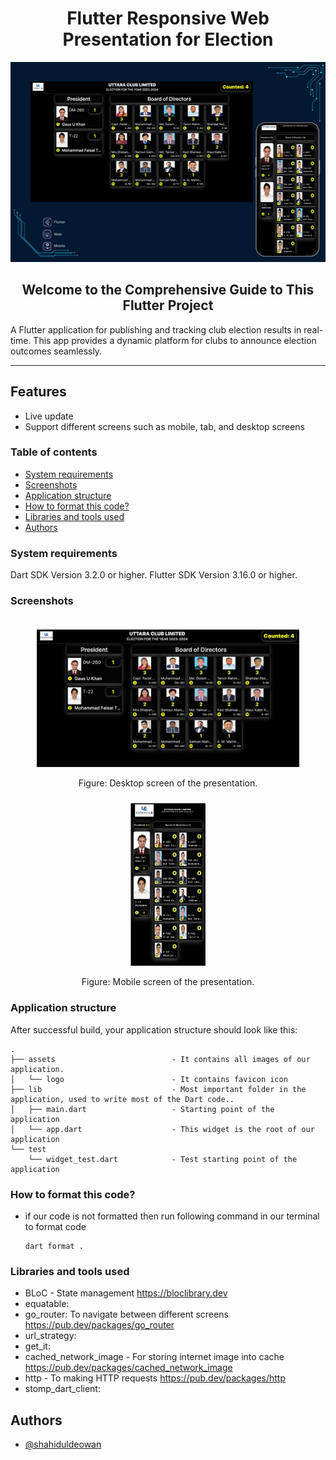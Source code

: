 <div align="center">
    <h1>Flutter Responsive Web Presentation for Election</h1>
    <img height="320" width="520px" src="result_multiple_device_mockup.png" alt="Result Image">
    <h2>Welcome to the Comprehensive Guide to This Flutter Project</h2>
</div>


A Flutter application for publishing and tracking club election results in real-time. This app provides a dynamic platform for clubs to announce election outcomes seamlessly.

***


## Features

- Live update
- Support different screens such as mobile, tab, and desktop screens


### Table of contents
- [System requirements](#system-requirements)
- [Screenshots](#screenshots)
- [Application structure](#application-structure)
- [How to format this code?](#how-to-format-this-code)
- [Libraries and tools used](#libraries-and-tools-used)
- [Authors](#authors)


### System requirements

Dart SDK Version 3.2.0 or higher.
Flutter SDK Version 3.16.0 or higher.


### Screenshots

<div align="center">
    <div>
        <img style="margin-top: 20px" height="220" width="420px" src="web_presentation.png" alt="Web screen sample">
        <p>Figure: Desktop screen of the presentation.</p>
    </div>
    <div>
        <img style="margin-top: 10px" height="260" width="120px" src="mobile_presentation.png" alt="Mobile screen sample">
        <p>Figure: Mobile screen of the presentation.</p>
    </div>
</div>

### Application structure

After successful build, your application structure should look like this:

```
.
├── assets                          - It contains all images of our application.
│   └── logo                        - It contains favicon icon
├── lib                             - Most important folder in the application, used to write most of the Dart code..
│   ├── main.dart                   - Starting point of the application
│   └── app.dart                    - This widget is the root of our application
└── test
    └── widget_test.dart            - Test starting point of the application
```

### How to format this code?

- if our code is not formatted then run following command in our terminal to format code
  ```
  dart format .
  ```


### Libraries and tools used

- BLoC - State management
  https://bloclibrary.dev
- equatable: 
- go_router: To navigate between different screens
  https://pub.dev/packages/go_router
- url_strategy:
- get_it:
- cached_network_image - For storing internet image into cache
  https://pub.dev/packages/cached_network_image
- http - To making HTTP requests
  https://pub.dev/packages/http
- stomp_dart_client:


## Authors

- [@shahiduldeowan](https://www.linkedin.com/in/shahiduldeowan/)



